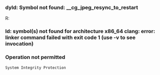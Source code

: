 ### dyld: Symbol not found: __cg_jpeg_resync_to_restart

R: 

### ld: symbol(s) not found for architecture x86_64 clang: error: linker command failed with exit code 1 (use -v to see invocation)

### Operation not permitted

    System Integrity Protection
